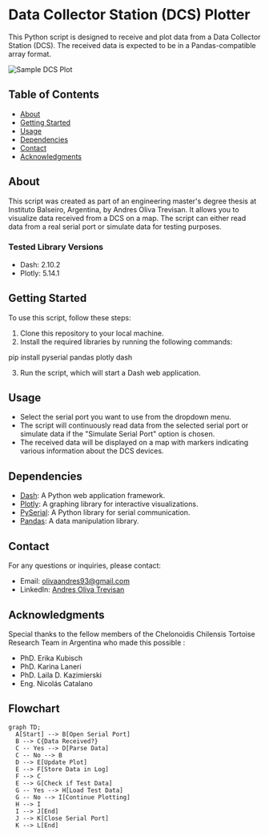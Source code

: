 # Data Collector Station (DCS) Plotter

This Python script is designed to receive and plot data from a Data Collector Station (DCS). The received data is expected to be in a Pandas-compatible array format.

![Sample DCS Plot](example_plot.png)

## Table of Contents

- [About](#about)
- [Getting Started](#getting-started)
- [Usage](#usage)
- [Dependencies](#dependencies)
- [Contact](#contact)
- [Acknowledgments](#acknowledgments)

## About

This script was created as part of an engineering master's degree thesis at Instituto Balseiro, Argentina, by Andres Oliva Trevisan. It allows you to visualize data received from a DCS on a map. The script can either read data from a real serial port or simulate data for testing purposes.

### Tested Library Versions

- Dash: 2.10.2
- Plotly: 5.14.1

## Getting Started

To use this script, follow these steps:

1. Clone this repository to your local machine.
2. Install the required libraries by running the following commands:


pip install pyserial pandas plotly dash


3. Run the script, which will start a Dash web application.

## Usage

- Select the serial port you want to use from the dropdown menu.
- The script will continuously read data from the selected serial port or simulate data if the "Simulate Serial Port" option is chosen.
- The received data will be displayed on a map with markers indicating various information about the DCS devices.

## Dependencies

- [Dash](https://dash.plotly.com/): A Python web application framework.
- [Plotly](https://plotly.com/): A graphing library for interactive visualizations.
- [PySerial](https://pythonhosted.org/pyserial/): A Python library for serial communication.
- [Pandas](https://pandas.pydata.org/): A data manipulation library.

## Contact

For any questions or inquiries, please contact:

- Email: [olivaandres93@gmail.com](mailto:olivaandres93@gmail.com)
- LinkedIn: [Andres Oliva Trevisan](https://www.linkedin.com/in/andres-oliva-trevisan-833561165/)

## Acknowledgments

Special thanks to the fellow members of the Chelonoidis Chilensis Tortoise Research Team in Argentina who made this possible :

- PhD. Erika Kubisch
- PhD.  Karina Laneri
- PhD. Laila D. Kazimierski
- Eng. Nicolás Catalano
## Flowchart

```mermaid
graph TD;
  A[Start] --> B[Open Serial Port]
  B --> C{Data Received?}
  C -- Yes --> D[Parse Data]
  C -- No --> B
  D --> E[Update Plot]
  E --> F[Store Data in Log]
  F --> C
  E --> G[Check if Test Data]
  G -- Yes --> H[Load Test Data]
  G -- No --> I[Continue Plotting]
  H --> I
  I --> J[End]
  J --> K[Close Serial Port]
  K --> L[End]
```
